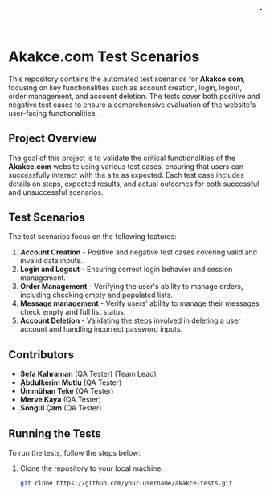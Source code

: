 <marquee behavior="scroll" direction="left">
  <h2>This project is for educational purposes and is intended to help participants test their own skills.</h2>
</marquee>

# Akakce.com Test Scenarios

This repository contains the automated test scenarios for **Akakce.com**, focusing on key functionalities such as account creation, login, logout, order management, and account deletion. The tests cover both positive and negative test cases to ensure a comprehensive evaluation of the website's user-facing functionalities.

## Project Overview
The goal of this project is to validate the critical functionalities of the **Akakce.com** website using various test cases, ensuring that users can successfully interact with the site as expected. Each test case includes details on steps, expected results, and actual outcomes for both successful and unsuccessful scenarios.

## Test Scenarios
The test scenarios focus on the following features:
1. **Account Creation** - Positive and negative test cases covering valid and invalid data inputs.
2. **Login and Logout** - Ensuring correct login behavior and session management.
3. **Order Management** - Verifying the user's ability to manage orders, including checking empty and populated lists.
4. **Message management** - Verify users' ability to manage their messages, check empty and full list status.
5. **Account Deletion** - Validating the steps involved in deleting a user account and handling incorrect password inputs.

## Contributors
- **Sefa Kahraman** (QA Tester) (Team Lead)
- **Abdulkerim Mutlu** (QA Tester)
- **Ümmühan Teke** (QA Tester)
- **Merve Kaya** (QA Tester)
- **Songül Çam**  (QA Tester)  
 
## Running the Tests
To run the tests, follow the steps below:
1. Clone the repository to your local machine:
   ```bash
   git clone https://github.com/your-username/akakce-tests.git
